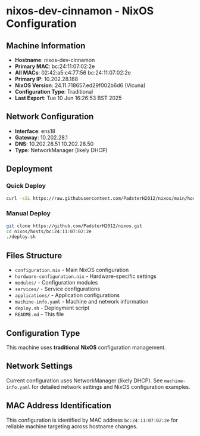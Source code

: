 # nixos-dev-cinnamon - NixOS Configuration

## Machine Information
- **Hostname**: nixos-dev-cinnamon
- **Primary MAC**: bc:24:11:07:02:2e
- **All MACs**: 02:42:a5:c4:77:56 bc:24:11:07:02:2e 
- **Primary IP**: 10.202.28.188
- **NixOS Version**: 24.11.718657.ed29f002b6d6 (Vicuna)
- **Configuration Type**: Traditional
- **Last Export**: Tue 10 Jun 16:26:53 BST 2025

## Network Configuration
- **Interface**: ens18
- **Gateway**: 10.202.28.1
- **DNS**: 10.202.28.51 10.202.28.50 
- **Type**: NetworkManager (likely DHCP)

## Deployment

### Quick Deploy
```bash
curl -sSL https://raw.githubusercontent.com/PadsterH2012/nixos/main/hosts/bc:24:11:07:02:2e/deploy.sh | bash
```

### Manual Deploy
```bash
git clone https://github.com/PadsterH2012/nixos.git
cd nixos/hosts/bc:24:11:07:02:2e
./deploy.sh
```

## Files Structure

- `configuration.nix` - Main NixOS configuration
- `hardware-configuration.nix` - Hardware-specific settings
- `modules/` - Configuration modules
- `services/` - Service configurations
- `applications/` - Application configurations
- `machine-info.yaml` - Machine and network information
- `deploy.sh` - Deployment script
- `README.md` - This file

## Configuration Type
This machine uses **traditional NixOS** configuration management.

## Network Settings
Current configuration uses NetworkManager (likely DHCP). See `machine-info.yaml` for detailed network settings and NixOS configuration examples.

## MAC Address Identification
This configuration is identified by MAC address `bc:24:11:07:02:2e` for reliable machine targeting across hostname changes.
